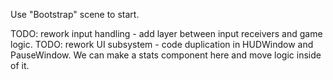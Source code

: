 Use "Bootstrap" scene to start.



TODO: rework input handling - add layer between input receivers and game logic.
TODO: rework UI subsystem - code duplication in HUDWindow and PauseWindow. We can make a stats component here and move logic inside of it.
